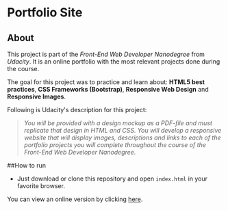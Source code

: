 # Portfolio Site

## About
This project is part of the *Front-End Web Developer Nanodegree* from *Udacity*. It is an online portfolio with the most relevant projects done during the course.

The goal for this project was to practice and learn about: **HTML5 best practices**,  **CSS Frameworks (Bootstrap)**, **Responsive Web Design** and **Responsive Images**.

Following is Udacity's description for this project:

>*You will be provided with a design mockup as a PDF-file and must replicate that design in HTML and CSS. You will develop a responsive website that will display images, descriptions and links to each of the portfolio projects you will complete throughout the course of the Front-End Web Developer Nanodegree.*



##How to run

* Just download or clone this repository and open `index.html` in your favorite browser.

You can view an online version by clicking [here](https://andreumasferrer.github.io/UDACITY_Front-end_Nanodegree/p1_portfolio_site).
